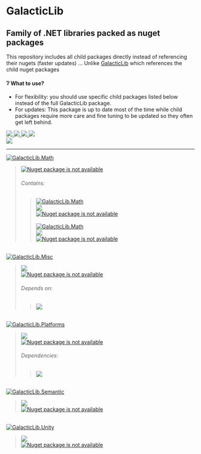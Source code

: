 ﻿# GalacticLib
## Family of .NET libraries packed as nuget packages

This repository includes all child packages directly instead of referencing their nugets (faster updates) ... Unlike [GalacticLib](https://github.com/Galacticai/GalacticLib) which references the child nuget packages 
#### ❔ What to use? 
 - For flexibility: you should use specific child packages listed below instead of the full GalacticLib package.
 - For updates: This package is up to date most of the time while child packages require more care and fine tuning to be updated so they often get left behind.

<a href="#"> 
    <img src="https://img.shields.io/badge/-Targeting-gray" />
    <img src="https://img.shields.io/badge/.NET-6.0-0078D4?labelColor=512BD4" />
    <img src="https://img.shields.io/badge/-Windows-white?logo=windows-11&logoColor=0078D4" />
    <img src="https://img.shields.io/badge/-Linux-white?logo=linux&logoColor=806412" />
</a>
<br/>
<a href="https://github.com/Galacticai"> 
    <img src="https://img.shields.io/badge/%C2%A92022-Galacticai-white?link=https://github.com/Galacticai" />
</a>

---

<a href="https://github.com/Galacticai/GalacticLib.Math">
    <img
        alt="GalacticLib.Math" 
        src="https://img.shields.io/badge/GalacticLib-Math-ddd?logo=github&logoColor=black&labelColor=eee&style=for-the-badge" 
    />
</a>

> <a href="https://nuget.org/packages/GalacticLib.Math">
>     <img
>         alt="Nuget package is not available"
>         src="https://buildstats.info/nuget/GalacticLib.Math"
>     />
> </a>
> 
> ###### Contains:
> 
>> <a href="https://github.com/Galacticai/GalacticLib.Math.Numerics">
>>     <img
>>         alt="GalacticLib.Math" 
>>         src="https://img.shields.io/badge/GalacticLib-Math.Numerics-ddd?logo=github&logoColor=black&labelColor=eee&style=for-the-badge" 
>>     />
>> </a>
>> <br/>
>> <a href="https://github.com/Galacticai/GalacticLib.Math.Numerics/actions/runs/3356061329/jobs/5560825481" >
>>     <img src="https://img.shields.io/github/actions/workflow/status/Galacticai/GalacticLib.Math.Numerics/dotnet.yml?label=Build&logo=dotnet" />
>> </a>
>> <br/>
>> <a href="https://nuget.org/packages/GalacticLib.Math.Numerics">
>>     <img
>>         alt="Nuget package is not available"
>>         src="https://buildstats.info/nuget/GalacticLib.Math.Numerics"
>>     />
>> </a>
>> <br/><br/>
>> <a href="https://github.com/Galacticai/GalacticLib.Math.Space">
>>     <img
>>         alt="GalacticLib.Math" 
>>         src="https://img.shields.io/badge/GalacticLib-Math.Space-ddd?logo=github&logoColor=black&labelColor=eee&style=for-the-badge" 
>>     />
>> </a>
>> <br/>
>> <a href="https://github.com/Galacticai/GalacticLib.Math.Space/actions/runs/3356170155/jobs/5561030446" >
>>     <img src="https://img.shields.io/github/actions/workflow/status/Galacticai/GalacticLib.Math.Space/dotnet.yml?label=Build&logo=dotnet" />
>> </a>
>> <br/>
>> <a href="https://nuget.org/packages/GalacticLib.Math.Space">
>>     <img
>>         alt="Nuget package is not available"
>>         src="https://buildstats.info/nuget/GalacticLib.Math.Space"
>>     />
>> </a>

<br/>
<a href="https://github.com/Galacticai/GalacticLib.Misc">
    <img
        alt="GalacticLib.Misc"
        src="https://img.shields.io/badge/GalacticLib-Misc-ddd?logo=github&logoColor=black&labelColor=eee&style=for-the-badge" 
    />
</a>

> <a href="https://github.com/Galacticai/GalacticLib.Misc/actions/runs/3300204240/jobs/5444439120" >
>     <img src="https://img.shields.io/github/actions/workflow/status/Galacticai/GalacticLib.Misc/dotnet.yml?label=Build&logo=dotnet" />
> </a>
> <br/>
> <a href="https://nuget.org/packages/GalacticLib.Misc">
>     <img
>         alt="Nuget package is not available"
>         src="https://buildstats.info/nuget/GalacticLib.Misc"
>     />
> </a>
>
> ###### Depends on:
> > [<img src="https://img.shields.io/badge/Galacticai-GalacticLib.Platforms-ddd?logo=github&logoColor=black&labelColor=white"/>](https://github.com/Galacticai/GalacticLib.Platforms)

<br/>
<a href="https://github.com/Galacticai/GalacticLib.Platforms">
    <img
        alt="GalacticLib.Platforms"
        src="https://img.shields.io/badge/GalacticLib-Platforms-ddd?logo=github&logoColor=black&labelColor=eee&style=for-the-badge" 
    />
</a>

> <a href="https://github.com/Galacticai/GalacticLib.Platforms/actions/runs/3277335543/jobs/5394485750" >
>     <img src="https://img.shields.io/github/actions/workflow/status/Galacticai/GalacticLib.Platforms/dotnet.yml?label=Build&logo=dotnet" />
> </a>
> <br/>
> <a href="https://nuget.org/packages/GalacticLib.Platforms">
>     <img
>         alt="Nuget package is not available"
>         src="https://buildstats.info/nuget/GalacticLib.Platforms"
>     />
> </a>
>
> ###### Dependencies:
> > [<img src="https://img.shields.io/badge/phil--harmoniq-Shell.NET-ddd?logo=github&logoColor=black&labelColor=white"/>](https://github.com/phil-harmoniq/Shell.NET)

<br/>
<a href="https://github.com/Galacticai/GalacticLib.Semantic">
    <img
        alt="GalacticLib.Semantic"
        src="https://img.shields.io/badge/GalacticLib-Semantic-ddd?logo=github&logoColor=black&labelColor=eee&style=for-the-badge" 
    />
</a>

> <a href="https://github.com/Galacticai/GalacticLib.Semantic/actions/runs/3354750276/jobs/5558514599" >
>     <img src="https://img.shields.io/github/actions/workflow/status/Galacticai/GalacticLib.Semantic/dotnet.yml?label=Build&logo=dotnet" />
> </a>
> <br/>
> <a href="https://nuget.org/packages/GalacticLib.Semantic">
>     <img
>         alt="Nuget package is not available"
>         src="https://buildstats.info/nuget/GalacticLib.Semantic"
>     />
> </a>

<br/>
<a href="https://github.com/Galacticai/GalacticLib.Unity">
    <img
        alt="GalacticLib.Unity"
        src="https://img.shields.io/badge/GalacticLib-Unity-ddd?logo=github&logoColor=black&labelColor=eee&style=for-the-badge" 
    />
</a>

> <a href="https://github.com/Galacticai/GalacticLib.Unity/actions/runs/3277360514/jobs/5394534269" >
>     <img src="https://img.shields.io/github/actions/workflow/status/Galacticai/GalacticLib.Unity/dotnet.yml?label=Build&logo=dotnet" />
> </a>
> <br/>
> <a href="https://nuget.org/packages/GalacticLib.Unity">
>     <img
>         alt="Nuget package is not available"
>         src="https://buildstats.info/nuget/GalacticLib.Unity"
>     />
> </a>
